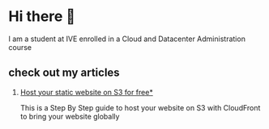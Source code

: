 # Hi there 👋

I am a student at IVE enrolled in a Cloud and Datacenter Administration course

## check out my articles

1. <a href="articles/1.using-s3-cf-static-site">Host your static website on S3 for free\*</a>

   This is a Step By Step guide to host your website on S3 with CloudFront to bring your website globally  
